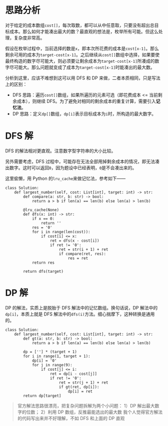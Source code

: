 # 思路分析

对于给定的成本数组`cost[]`，每次取数，都可以从中任意取，只要没有超出总目标成本。那么如何才能凑出最大的数？最直观的想法是，枚举所有可能。但这么处理，复杂度非常高。

假设在枚举过程中，当前选择的数是`x`，即本次所花费的成本是`cost[x-1]`。那么剩余可用的成本为`target-cost[x-1]`。之后继续从`cost[]`数组中选择，如果要使最终构造的数字尽可能大，则必须要让剩余成本为`target-cost[x-1]`所凑成的数字尽可能大。那么问题就变成了成本为`target-cost[x-1]`时能凑出的最大数。

分析到这里，应该不难想到这可以用 DFS 和 DP 来做，二者本质相同，只是写法上的区别：

- DFS 思路：遍历`cost[]`数组，如果所遍历的元素可选（即花费成本 <= 当前剩余成本），则继续 DFS。为了避免对相同的剩余成本的重复计算，需要引入**记忆法**。
- DP 思路：定义`dp[]`数组，`dp[i]`表示目标成本为`i`时，所构造的最大数字。

# DFS 解

DFS 的解法相对更直观。注意数字型字符串的大小比较。

另外需要考虑，DFS 过程中，可能存在无法全部用掉剩余成本的情况，即无法凑出数字。这时可以返回`0`，因为题设中已经表明，`0`是不会凑出来的。

这里偷懒，用 Python 的`lru_cache`来做记忆法，参考如下——

```python3 []
class Solution:
    def largest_number(self, cost: List[int], target: int) -> str:
        def compare(a: str, b: str) -> bool:
            return a > b if len(a) == len(b) else len(a) > len(b)

        @lru_cache(None)
        def dfs(x: int) -> str:
            if x == 0:
                return ''
            res = '0'
            for i in range(len(cost)):
                if cost[i] <= x:
                    ret = dfs(x - cost[i])
                    if ret != '0':
                        ret = str(i + 1) + ret
                        if compare(ret, res):
                            res = ret
            return res

        return dfs(target)
```

# DP 解

DP 的解法，实质上是脱胎于 DFS 解法中的记忆数组。换句话说，DP 解法中的`dp[i]`，本质上就是 DFS 解法中的`dfs(i)`方法。细心揣摩下，这种转换是通用的。

```python3 []
class Solution:
    def largest_number(self, cost: List[int], target: int) -> str:
        def gt(a: str, b: str) -> bool:
            return a > b if len(a) == len(b) else len(a) > len(b)

        dp = [''] * (target + 1)
        for i in range(1, target + 1):
            dp[i] = '0'
            for j in range(9):
                if cost[j] <= i:
                    ret = dp[i - cost[j]]
                    if ret != '0':
                        ret = str(j + 1) + ret
                        if gt(ret, dp[i]):
                            dp[i] = ret
        return dp[target]
```

> 官方解法思路很漂亮，把复杂问题拆解为两个小问题：
> 1）DP 解出最大数字的位数；
> 2）利用 DP 数组，反推最能选出的最大数
> 我个人觉得官方解法的代码写出来并不好理解，不如 DFS 和上面的 DP 直观